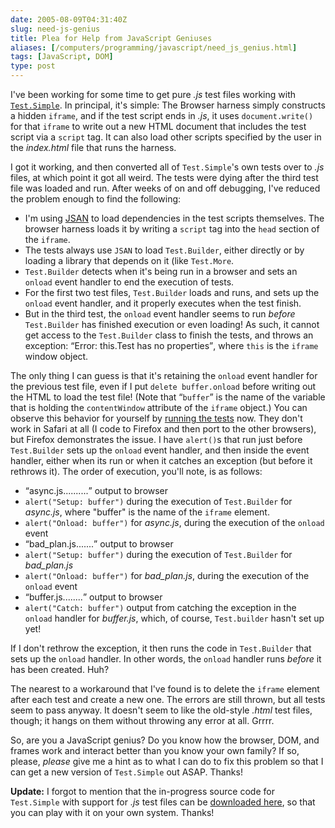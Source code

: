 ```yaml
--- 
date: 2005-08-09T04:31:40Z
slug: need-js-genius
title: Plea for Help from JavaScript Geniuses
aliases: [/computers/programming/javascript/need_js_genius.html]
tags: [JavaScript, DOM]
type: post
---
```


<p>I've been working for some time to get pure <em>.js</em> test files working with <a href="http://www.openjsan.org/doc/t/th/theory/Test/Simple/" title="Get Test.Simple on JSAN"><code>Test.Simple</code></a>. In principal, it's simple: The Browser harness simply constructs a hidden <code>iframe</code>, and if the test script ends in <em>.js</em>, it uses <code>document.write()</code> for that <code>iframe</code> to write out a new HTML document that includes the test script via a <code>script</code> tag. It can also load other scripts specified by the user in the <em>index.html</em> file that runs the harness.</p>

<p>I got it working, and then converted all of <code>Test.Simple</code>'s own tests over to <em>.js</em> files, at which point it got all weird. The tests were dying after the third test file was loaded and run. After weeks of on and off debugging, I've reduced the problem enough to find the following:</p>

<ul>
  <li>I'm using <a href="http://www.openjsan.org/doc/c/cw/cwest/JSAN/" title="JSAN on JSAN">JSAN</a> to load dependencies in the test scripts themselves. The browser harness loads it by writing a <code>script</code> tag into the <code>head</code> section of the <code>iframe</code>.</li>
  <li>The tests always use <code>JSAN</code> to load <code>Test.Builder</code>, either directly or by loading a library that depends on it (like <code>Test.More</code>.</li>
  <li><code>Test.Builder</code> detects when it's being run in a browser and sets an <code>onload</code> event handler to end the execution of tests.</li>
  <li>For the first two test files, <code>Test.Builder</code> loads and runs, and sets up the <code>onload</code> event handler, and it properly executes when the test finish.</li>
  <li>But in the third test, the <code>onload</code> event handler seems to run <em>before</em> <code>Test.Builder</code> has finished execution or even loading! As such, it cannot get access to the <code>Test.Builder</code> class to finish the tests, and throws an exception: <q>Error: this.Test has no properties</q>, where <code>this</code> is the <code>iframe</code> window object.</li>
</ul>

<p>The only thing I can guess is that it's retaining the <code>onload</code> event handler for the previous test file, even if I put <code>delete buffer.onload</code> before writing out the HTML to load the test file! (Note that <q><code>buffer</code></q> is the name of the variable that is holding the <code>contentWindow</code> attribute of the <code>iframe</code> object.) You can observe this behavior for yourself by <a href="/code/Test.Simple-0.11_1/tests/index.html" title="Run the broken test suite now!">running the tests</a> now. They don't work in Safari at all (I code to Firefox and then port to the other browsers), but Firefox demonstrates the issue. I have <code>alert()</code>s that run just before <code>Test.Builder</code> sets up the <code>onload</code> event handler, and then inside the event handler, either when its run or when it catches an exception (but before it rethrows it). The order of execution, you'll note, is as follows:</p>

<ul>
  <li><q>async.js..........</q> output to browser</li>
  <li><code>alert("Setup: buffer")</code> during the execution of <code>Test.Builder</code> for <em>async.js</em>, where "buffer" is the name of the <code>iframe</code> element.</li>
  <li><code>alert("Onload: buffer")</code> for <em>async.js</em>, during the execution of the <code>onload</code> event</li>
  <li><q>bad_plan.js.......</q> output to browser</li>
  <li><code>alert("Setup: buffer")</code> during the execution of <code>Test.Builder</code> for <em>bad_plan.js</em></li>
  <li><code>alert("Onload: buffer")</code> for <em>bad_plan.js</em>, during the execution of the <code>onload</code> event</li>
  <li><q>buffer.js........</q> output to browser</li>
  <li><code>alert("Catch: buffer")</code> output from catching the exception in the <code>onload</code> handler for <em>buffer.js</em>, which, of course, <code>Test.builder</code> hasn't set up yet!</li>
</ul>

<p>If I don't rethrow the exception, it then runs the code in <code>Test.Builder</code> that sets up the <code>onload</code> handler. In other words, the <code>onload</code> handler runs <em>before</em> it has been created. Huh?</p>

<p>The nearest to a workaround that I've found is to delete the <code>iframe</code> element after each test and create a new one. The errors are still thrown, but all tests seem to pass anyway. It doesn't seem to like the old-style <em>.html</em> test files, though; it hangs on them without throwing any error at all. Grrrr.</p>

<p>So, are you a JavaScript genius? Do you know how the browser, DOM, and frames work and interact better than you know your own family? If so, please, <em>please</em> give me a hint as to what I can do to fix this problem so that I can get a new version of <code>Test.Simple</code> out ASAP. Thanks!</p>

<p><strong>Update:</strong> I forgot to mention that the in-progress source code for <code>Test.Simple</code> with support for <em>.js</em> test files can be <a href="/code/Test.Simple-0.11_1.tar.gz" title="Download Test.Simple 0.11_1">downloaded here</a>, so that you can play with it on your own system. Thanks!</p>

